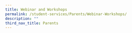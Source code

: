 ```yaml
---
title: Webinar and Workshops
permalink: /student-services/Parents/Webinar-Workshops/
description: ""
third_nav_title: Parents
---
```


